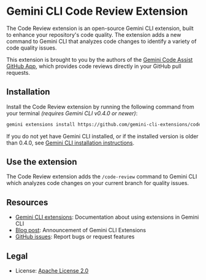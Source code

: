 # Gemini CLI Code Review Extension

The Code Review extension is an open-source Gemini CLI extension, built to enhance your repository's code quality.  The extension adds a new command to Gemini CLI that analyzes code changes to identify a variety of code quality issues.

This extension is brought to you by the authors of the [Gemini Code Assist GitHub App](https://github.com/apps/gemini-code-assist), which provides code reviews directly in your GitHub pull requests.

## Installation

Install the Code Review extension by running the following command from your terminal *(requires Gemini CLI v0.4.0 or newer)*:

```bash
gemini extensions install https://github.com/gemini-cli-extensions/code-review
```

If you do not yet have Gemini CLI installed, or if the installed version is older than 0.4.0, see
[Gemini CLI installation instructions](https://github.com/google-gemini/gemini-cli?tab=readme-ov-file#-installation).

## Use the extension

The Code Review extension adds the `/code-review` command to Gemini CLI which analyzes code changes on your current branch for quality issues.

## Resources

- [Gemini CLI extensions](https://github.com/google-gemini/gemini-cli/blob/main/docs/extensions/index.md): Documentation about using extensions in Gemini CLI
- [Blog post](https://blog.google/technology/developers/gemini-cli-extensions/): Announcement of Gemini CLI Extensions
- [GitHub issues](https://github.com/gemini-cli-extensions/code-review/issues): Report bugs or request features

## Legal

- License: [Apache License 2.0](https://github.com/gemini-cli-extensions/code-review/blob/main/LICENSE)
